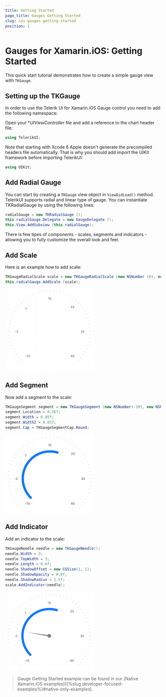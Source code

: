 ```yaml
---
title: Getting Started
page_title: Gauges Getting Started
slug: ios-gauges-getting-started
position: 1
---
```


# Gauges for Xamarin.iOS: Getting Started

This quick start tutorial demonstrates how to create a simple gauge view with <code>TKGauge</code>.

## Setting up the TKGauge

In order to use the Telerik UI for Xamarin.iOS Gauge control you need to add the following namespace: 

Open your **UIViewController* file and add a reference to the chart header file:

```C#
using TelerikUI;
```

Note that starting with Xcode 6 Apple doesn't generate the precompiled headers file automatically. That is why you should add import the UIKit framework before importing TelerikUI:

```C#
using UIKit;
```

## Add Radial Gauge

You can start by creating a <code>TKGauge</code> view object in <code>ViewDidLoad()</code> method. TelerikUI supports radial and linear type of gauge. You can instantiate TKRadialGauge by using the following lines:

```C#
radialGauge = new TKRadialGauge ();
this.radialGauge.Delegate = new GaugeDelegate ();
this.View.AddSubview (this.radialGauge);
```

There is few tipes of components - scales, segments and indicators - allowing you to fully customize the overall look and feel.

## Add Scale

Here is an example how to add scale:

```C#
TKGaugeRadialScale scale = new TKGaugeRadialScale (new NSNumber (0), new NSNumber (6));
this.radialGauge.AddScale (scale);
```

<img src="../images/gauges-gettingstarted001.png" />

## Add Segment

Now add a segment to the scale:

```C#
TKGaugeSegment segment = new TKGaugeSegment (new NSNumber(-10), new NSNumber(18));
segment.Location = 0.56f;
segment.Width = 0.05f;
segment.Width2 = 0.05f;
segment.Cap = TKGaugeSegmentCap.Round;
```

<img src="../images/gauges-gettingstarted002.png" />

## Add Indicator

Add an indicator to the scale:

```C#
TKGaugeNeedle needle = new TKGaugeNeedle();
needle.Width = 3;
needle.TopWidth = 3;
needle.Length = 0.6f;
needle.ShadowOffset = new CGSize(1, 1);
needle.ShadowOpacity = 0.8f;
needle.ShadowRadius = 1.5f;
scale.AddIndicator(needle);
```
		
<img src="../images/gauges-gettingstarted003.png" />

> Gauge Getting Started example can be found in our [Native Xamarin.iOS examples]({%slug developer-focused-examples%}#native-only-examples).
